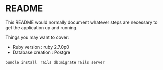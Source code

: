 # README

This README would normally document whatever steps are necessary to get the
application up and running.

Things you may want to cover:

* Ruby version : ruby 2.7.0p0
* Database creation : Postgre

``` bundle install ```
``` rails db:migrate```
``` rails server ```


